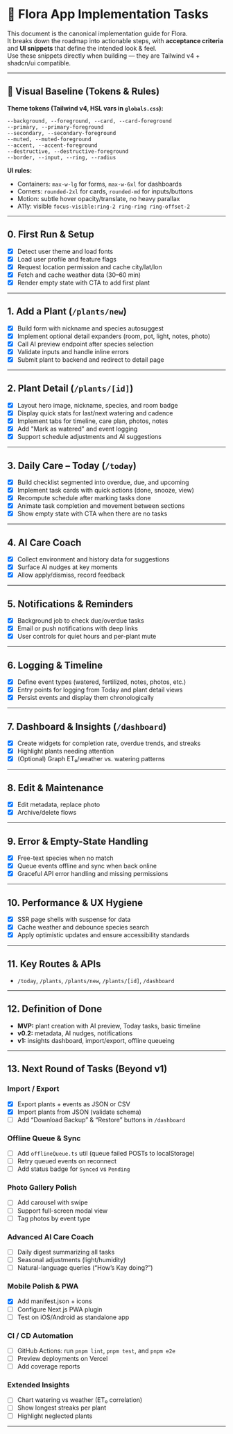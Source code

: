 # 🌿 Flora App Implementation Tasks

This document is the canonical implementation guide for Flora.  
It breaks down the roadmap into actionable steps, with **acceptance criteria** and **UI snippets** that define the intended look & feel.  
Use these snippets directly when building — they are Tailwind v4 + shadcn/ui compatible.

---

## 🔧 Visual Baseline (Tokens & Rules)

**Theme tokens (Tailwind v4, HSL vars in `globals.css`):**
```
--background, --foreground, --card, --card-foreground
--primary, --primary-foreground
--secondary, --secondary-foreground
--muted, --muted-foreground
--accent, --accent-foreground
--destructive, --destructive-foreground
--border, --input, --ring, --radius
```

**UI rules:**
- Containers: `max-w-lg` for forms, `max-w-6xl` for dashboards
- Corners: `rounded-2xl` for cards, `rounded-md` for inputs/buttons
- Motion: subtle hover opacity/translate, no heavy parallax
- A11y: visible `focus-visible:ring-2 ring-ring ring-offset-2`

---

## 0. First Run & Setup
- [x] Detect user theme and load fonts
- [x] Load user profile and feature flags
- [x] Request location permission and cache city/lat/lon
- [x] Fetch and cache weather data (30–60 min)
- [x] Render empty state with CTA to add first plant

---

## 1. Add a Plant (`/plants/new`)
- [x] Build form with nickname and species autosuggest
- [x] Implement optional detail expanders (room, pot, light, notes, photo)
- [x] Call AI preview endpoint after species selection
- [x] Validate inputs and handle inline errors
- [x] Submit plant to backend and redirect to detail page

---

## 2. Plant Detail (`/plants/[id]`)
- [x] Layout hero image, nickname, species, and room badge
- [x] Display quick stats for last/next watering and cadence
- [x] Implement tabs for timeline, care plan, photos, notes
- [x] Add "Mark as watered" and event logging
- [x] Support schedule adjustments and AI suggestions

---

## 3. Daily Care – Today (`/today`)
- [x] Build checklist segmented into overdue, due, and upcoming
- [x] Implement task cards with quick actions (done, snooze, view)
- [x] Recompute schedule after marking tasks done
- [x] Animate task completion and movement between sections
- [x] Show empty state with CTA when there are no tasks

---

## 4. AI Care Coach
- [x] Collect environment and history data for suggestions
- [x] Surface AI nudges at key moments
- [x] Allow apply/dismiss, record feedback

---

## 5. Notifications & Reminders
- [x] Background job to check due/overdue tasks
- [x] Email or push notifications with deep links
 - [x] User controls for quiet hours and per-plant mute

---

## 6. Logging & Timeline
- [x] Define event types (watered, fertilized, notes, photos, etc.)
- [x] Entry points for logging from Today and plant detail views
- [x] Persist events and display them chronologically

---

## 7. Dashboard & Insights (`/dashboard`)
- [x] Create widgets for completion rate, overdue trends, and streaks
- [x] Highlight plants needing attention
- [x] (Optional) Graph ET₀/weather vs. watering patterns

---

## 8. Edit & Maintenance
- [x] Edit metadata, replace photo
- [x] Archive/delete flows

---

## 9. Error & Empty-State Handling
- [x] Free-text species when no match
- [x] Queue events offline and sync when back online
- [x] Graceful API error handling and missing permissions

---

## 10. Performance & UX Hygiene
- [x] SSR page shells with suspense for data
- [x] Cache weather and debounce species search
 - [x] Apply optimistic updates and ensure accessibility standards

---

## 11. Key Routes & APIs
- `/today`, `/plants`, `/plants/new`, `/plants/[id]`, `/dashboard`

---

## 12. Definition of Done
- **MVP:** plant creation with AI preview, Today tasks, basic timeline
- **v0.2:** metadata, AI nudges, notifications
- **v1:** insights dashboard, import/export, offline queueing

---

## 13. Next Round of Tasks (Beyond v1)

### Import / Export
- [x] Export plants + events as JSON or CSV
- [x] Import plants from JSON (validate schema)
- [ ] Add “Download Backup” & “Restore” buttons in `/dashboard`

### Offline Queue & Sync
- [ ] Add `offlineQueue.ts` util (queue failed POSTs to localStorage)
- [ ] Retry queued events on reconnect
- [ ] Add status badge for `Synced` vs `Pending`

### Photo Gallery Polish
- [ ] Add carousel with swipe
- [ ] Support full-screen modal view
- [ ] Tag photos by event type

### Advanced AI Care Coach
- [ ] Daily digest summarizing all tasks
- [ ] Seasonal adjustments (light/humidity)
- [ ] Natural-language queries (“How’s Kay doing?”)

### Mobile Polish & PWA
- [x] Add manifest.json + icons
- [ ] Configure Next.js PWA plugin
- [ ] Test on iOS/Android as standalone app

### CI / CD Automation
- [ ] GitHub Actions: run `pnpm lint`, `pnpm test`, and `pnpm e2e`
- [ ] Preview deployments on Vercel
- [ ] Add coverage reports

### Extended Insights
- [ ] Chart watering vs weather (ET₀ correlation)
- [ ] Show longest streaks per plant
- [ ] Highlight neglected plants

---
